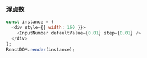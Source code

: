 ### 浮点数

<!--start-code-->

```js
const instance = (
  <div style={{ width: 160 }}>
    <InputNumber defaultValue={0.01} step={0.01} />
  </div>
);
ReactDOM.render(instance);
```

<!--end-code-->
